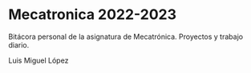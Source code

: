 # Mecatronica 2022-2023
Bitácora personal de la asignatura de Mecatrónica. Proyectos y trabajo diario.

Luis Miguel López
  
